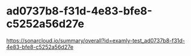 # ad0737b8-f31d-4e83-bfe8-c5252a56d27e
https://sonarcloud.io/summary/overall?id=examly-test_ad0737b8-f31d-4e83-bfe8-c5252a56d27e
